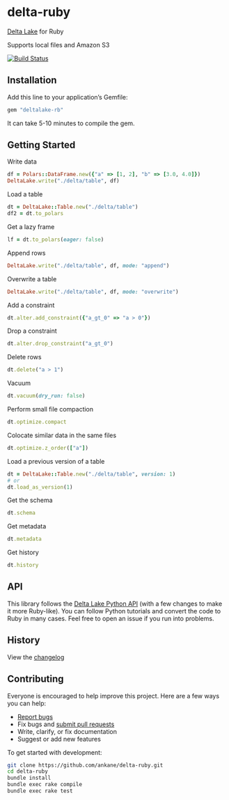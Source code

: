 # delta-ruby

[Delta Lake](https://delta.io/) for Ruby

Supports local files and Amazon S3

[![Build Status](https://github.com/ankane/delta-ruby/actions/workflows/build.yml/badge.svg)](https://github.com/ankane/delta-ruby/actions)

## Installation

Add this line to your application’s Gemfile:

```ruby
gem "deltalake-rb"
```

It can take 5-10 minutes to compile the gem.

## Getting Started

Write data

```ruby
df = Polars::DataFrame.new({"a" => [1, 2], "b" => [3.0, 4.0]})
DeltaLake.write("./delta/table", df)
```

Load a table

```ruby
dt = DeltaLake::Table.new("./delta/table")
df2 = dt.to_polars
```

Get a lazy frame

```ruby
lf = dt.to_polars(eager: false)
```

Append rows

```ruby
DeltaLake.write("./delta/table", df, mode: "append")
```

Overwrite a table

```ruby
DeltaLake.write("./delta/table", df, mode: "overwrite")
```

Add a constraint

```ruby
dt.alter.add_constraint({"a_gt_0" => "a > 0"})
```

Drop a constraint

```ruby
dt.alter.drop_constraint("a_gt_0")
```

Delete rows

```ruby
dt.delete("a > 1")
```

Vacuum

```ruby
dt.vacuum(dry_run: false)
```

Perform small file compaction

```ruby
dt.optimize.compact
```

Colocate similar data in the same files

```ruby
dt.optimize.z_order(["a"])
```

Load a previous version of a table

```ruby
dt = DeltaLake::Table.new("./delta/table", version: 1)
# or
dt.load_as_version(1)
```

Get the schema

```ruby
dt.schema
```

Get metadata

```ruby
dt.metadata
```

Get history

```ruby
dt.history
```

## API

This library follows the [Delta Lake Python API](https://delta-io.github.io/delta-rs/) (with a few changes to make it more Ruby-like). You can follow Python tutorials and convert the code to Ruby in many cases. Feel free to open an issue if you run into problems.

## History

View the [changelog](https://github.com/ankane/delta-ruby/blob/master/CHANGELOG.md)

## Contributing

Everyone is encouraged to help improve this project. Here are a few ways you can help:

- [Report bugs](https://github.com/ankane/delta-ruby/issues)
- Fix bugs and [submit pull requests](https://github.com/ankane/delta-ruby/pulls)
- Write, clarify, or fix documentation
- Suggest or add new features

To get started with development:

```sh
git clone https://github.com/ankane/delta-ruby.git
cd delta-ruby
bundle install
bundle exec rake compile
bundle exec rake test
```
